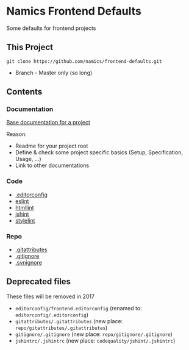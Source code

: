 # Namics Frontend Defaults

Some defaults for frontend projects

## This Project

    git clone https://github.com/namics/frontend-defaults.git

* Branch - Master only (so long)

## Contents

### Documentation

[Base documentation for a project](/doc/README.md)

Reason: 

* Readme for your project root
* Define & check some project specific basics (Setup, Specification, Usage, ...)
* Link to other documentations

### Code

* [.editorconfig](editorconfig/)
* [eslint](codequality/eslint/)
* [htmllint](codequality/htmllint/)
* [jshint](codequality/jshint/)
* [stylelint](codequality/stylelint/)

### Repo

* [.gitattributes](repo/gitattributes/)
* [.gitignore](repo/gitignore/)
* [.svnignore](repo/svnignore/)

## Deprecated files

These files will be removed in 2017

* `editorconfig/frontend.editorconfig` (renamed to: `editorconfig/.editorconfig`)
* `gitattributes/.gitattributes` (new place: `repo/gitattributes/.gitattributes`)
* `gitignore/.gitignore` (new place: `repo/gitignore/.gitignore`)
* `jshintrc/.jshintrc` (new place: `codequality/jshint/.jshintrc`)
